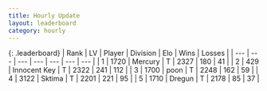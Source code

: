 ```yaml
---
title: Hourly Update
layout: leaderboard
category: hourly
---
```


{: .leaderboard}
| Rank | LV | Player | Division | Elo | Wins | Losses |
| --- | --- | --- | --- | --- | --- | --- |
| <span data-change="0">1</span> | 1720 | <span title="ID: 692745">Mercury</span> | T | <span data-change="4">2327</span> | <span data-change="2">180</span> | <span data-change="0">41</span> |
| <span data-change="0">2</span> | 429 | <span title="ID: 773025">Innocent Key</span> | T | <span data-change="0">2322</span> | <span data-change="0">241</span> | <span data-change="0">112</span> |
| <span data-change="0">3</span> | 1700 | <span title="ID: 540690">poon</span> | T | <span data-change="0">2248</span> | <span data-change="0">162</span> | <span data-change="0">59</span> |
| <span data-change="0">4</span> | 3122 | <span title="ID: 353063">Sktima</span> | T | <span data-change="0">2201</span> | <span data-change="0">221</span> | <span data-change="0">95</span> |
| <span data-change="0">5</span> | 1710 | <span title="ID: 337810">Dregun</span> | T | <span data-change="0">2178</span> | <span data-change="0">85</span> | <span data-change="0">37</span> |